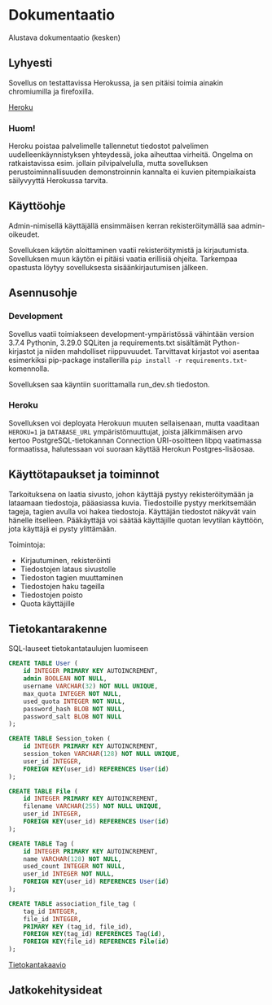 # Dokumentaatio
Alustava dokumentaatio (kesken)

## Lyhyesti

Sovellus on testattavissa Herokussa, ja sen pitäisi toimia ainakin chromiumilla ja firefoxilla.

[Heroku](https://demo-tsoha.herokuapp.com/)

### Huom!
Heroku poistaa palvelimelle tallennetut tiedostot palvelimen uudelleenkäynnistyksen yhteydessä, joka aiheuttaa virheitä.
Ongelma on ratkaistavissa esim. jollain pilvipalvelulla, mutta sovelluksen perustoiminnallisuuden demonstroinnin kannalta ei kuvien pitempiaikaista säilyvyyttä Herokussa tarvita. 

## Käyttöohje

Admin-nimisellä käyttäjällä ensimmäisen kerran rekisteröitymällä saa admin-oikeudet.

Sovelluksen käytön aloittaminen vaatii rekisteröitymistä ja kirjautumista. Sovelluksen muun käytön ei pitäisi vaatia erillisiä ohjeita.
Tarkempaa opastusta löytyy sovelluksesta sisäänkirjautumisen jälkeen.

## Asennusohje

### Development
Sovellus vaatii toimiakseen development-ympäristössä vähintään version 3.7.4 Pythonin, 3.29.0 SQLiten ja requirements.txt sisältämät Python-kirjastot ja niiden mahdolliset riippuvuudet.
Tarvittavat kirjastot voi asentaa esimerkiksi pip-package installerilla `pip install -r requirements.txt`-komennolla.

Sovelluksen saa käyntiin suorittamalla run_dev.sh tiedoston.

### Heroku
Sovelluksen voi deployata Herokuun muuten sellaisenaan, mutta vaaditaan `HEROKU=1` ja `DATABASE_URL` ympäristömuuttujat, joista jälkimmäisen arvo kertoo PostgreSQL-tietokannan Connection URI-osoitteen libpq vaatimassa formaatissa, halutessaan voi suoraan käyttää Herokun Postgres-lisäosaa.

## Käyttötapaukset ja toiminnot

Tarkoituksena on laatia sivusto, johon käyttäjä pystyy rekisteröitymään ja lataamaan tiedostoja, pääasiassa kuvia. Tiedostoille pystyy merkitsemään tageja, tagien avulla voi hakea tiedostoja. Käyttäjän tiedostot näkyvät vain hänelle itselleen. Pääkäyttäjä voi säätää käyttäjille quotan levytilan käyttöön, jota käyttäjä ei pysty ylittämään.

Toimintoja:
- Kirjautuminen, rekisteröinti
- Tiedostojen lataus sivustolle
- Tiedoston tagien muuttaminen
- Tiedostojen haku tageilla
- Tiedostojen poisto
- Quota käyttäjille

## Tietokantarakenne

SQL-lauseet tietokantataulujen luomiseen

```SQL
CREATE TABLE User (
	id INTEGER PRIMARY KEY AUTOINCREMENT,
	admin BOOLEAN NOT NULL,
	username VARCHAR(32) NOT NULL UNIQUE,
	max_quota INTEGER NOT NULL,
	used_quota INTEGER NOT NULL,
	password_hash BLOB NOT NULL,
	password_salt BLOB NOT NULL
);
```

```SQL
CREATE TABLE Session_token (
	id INTEGER PRIMARY KEY AUTOINCREMENT,
	session_token VARCHAR(128) NOT NULL UNIQUE,
	user_id INTEGER,
	FOREIGN KEY(user_id) REFERENCES User(id)
);
```

```SQL
CREATE TABLE File (
	id INTEGER PRIMARY KEY AUTOINCREMENT,
	filename VARCHAR(255) NOT NULL UNIQUE,
	user_id INTEGER,
	FOREIGN KEY(user_id) REFERENCES User(id)
);
```

```SQL
CREATE TABLE Tag (
	id INTEGER PRIMARY KEY AUTOINCREMENT,
	name VARCHAR(128) NOT NULL,
	used_count INTEGER NOT NULL,
	user_id INTEGER NOT NULL,
	FOREIGN KEY(user_id) REFERENCES User(id)
);
```

```SQL
CREATE TABLE association_file_tag (
	tag_id INTEGER,
	file_id INTEGER,
	PRIMARY KEY (tag_id, file_id),
	FOREIGN KEY(tag_id) REFERENCES Tag(id),
	FOREIGN KEY(file_id) REFERENCES File(id)
);
```

[Tietokantakaavio](https://github.com/ArktinenKarpalo/demo-tsoha/blob/master/docs/tietokantakaavio.png)

## Jatkokehitysideat
